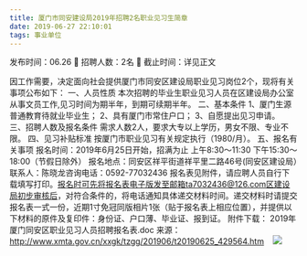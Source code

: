 ```yaml
---
title: 厦门市同安建设局2019年招聘2名职业见习生简章
date: 2019-06-27 22:10:01
tags: 事业单位
---
```

发布时间：06.26   🌟   招聘人数：2名   🌈   截止时间：详见正文
<!-- more -->
因工作需要，决定面向社会提供厦门市同安区建设局职业见习岗位2个，现将有关事项公布如下：
一、人员性质
本次招聘的毕业生职业见习人员在区建设局办公室从事文员工作,见习时间为期半年，到期可续期半年。
二、基本条件
1、厦门生源普通教育待就业毕业生；
2、具有厦门市常住户口；
3、自愿提出见习申请。
三、招聘人数及报名条件
需求人数2人，要求大专以上学历，男女不限、专业不限。
四、见习补贴标准
按厦门市职业见习有关规定执行（1980/月）。
五、报名有关事项
报名时间：2019年6月25日开始，招满为止
上午8:30～11:30
下午15:30～18:00（节假日除外）
报名地点：同安区祥平街道祥平里二路46号(同安区建设局）联系人：陈晓龙咨询电话：0592-77032436
报名表见附件，请应聘人员自行下载填写打印。报名时可先将报名表电子版发至邮箱ta7032436@126.com区建设局初步审核后，对符合条件的，将电话通知具体递交材料时间。递交材料时请提交报名表一式一份，近期1寸免冠同版相片1张（贴于报名表上相应位置），并提供以下材料的原件及复印件：身份证、户口薄、毕业证、报到证。
附件下载：
2019年厦门同安区职业见习人员招聘报名表.doc
来源：
http://www.xmta.gov.cn/xxgk/tzgg/201906/t20190625_429564.htm
 
 ![](https://cdn.weiweiblog.cn/20181015134814.png)
